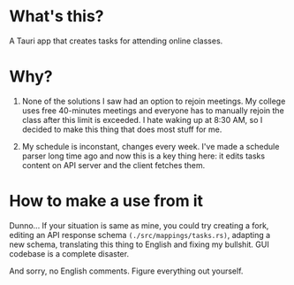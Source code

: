 # What's this?
A Tauri app that creates tasks for attending online classes.

# Why?
1. None of the solutions I saw had an option to rejoin meetings.
My college uses free 40-minutes meetings and everyone has
to manually rejoin the class after this limit is exceeded.
I hate waking up at 8:30 AM, so I decided to make this 
thing that does most stuff for me.

2. My schedule is inconstant, changes every week.
I've made a schedule parser long time ago and now
this is a key thing here: it edits tasks content
on API server and the client fetches them.

# How to make a use from it
Dunno... If your situation is same as mine,
you could try creating a fork, editing an API response
schema `(./src/mappings/tasks.rs)`, adapting a new schema, 
translating this thing to English and fixing my bullshit.
GUI codebase is a complete disaster.

And sorry, no English comments. Figure everything out yourself.
